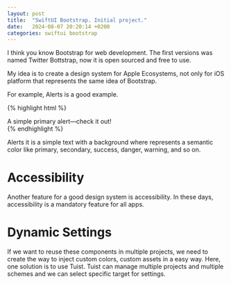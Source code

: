 ```yaml
---
layout: post
title:  "SwiftUI Bootstrap. Initial project."
date:   2024-08-07 20:20:14 +0200
categories: swiftui bootstrap
---
```


I think you know Bootstrap for web development. The first versions was named Twitter Bottstrap, now it is open sourced and free to use.

My idea is to create a design system for Apple Ecosystems, not only for iOS platform that represents the same idea of Bootstrap.

For example, Alerts is a good example.

{% highlight html %}
<div class="alert alert-primary" role="alert">
  A simple primary alert—check it out!
</div>
{% endhighlight %}

Alerts it is a simple text with a background where represents a semantic color like primary, secondary, success, danger, warning, and so on.

# Accessibility

Another feature for a good design system is accessibility. In these days, accessibility is a mandatory feature for all apps.

# Dynamic Settings

If we want to reuse these components in multiple projects, we need to create the way to inject custom colors, custom assets in a easy way. Here, one solution is to use Tuist. Tuist can manage multiple projects and multiple schemes and we can select specific target for settings.